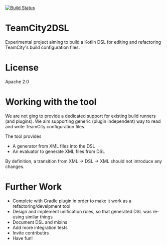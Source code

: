 [![Build Status](https://travis-ci.org/jonnyzzz/TeamCity2DSL.svg)](https://travis-ci.org/jonnyzzz/TeamCity2DSL)

TeamCity2DSL
============

Experimental project aiming to build a Kotlin DSL for editing
and refactoring TeamCity's build configuration files.

License
=======

Apache 2.0

Working with the tool
=====================

We are not ging to provide a dedicated support for
existing build runners (and plugins). We aim supporting
generic (plugin independent) way to read and write
TeamCity configuration files.

The tool provides
* A generator from XML files into the DSL
* An evaluator to generate XML files from DSL

By definition, a transition from XML -> DSL -> XML
should not introduce any changes.


Further Work
============
* Complete with Gradle plugin in order to
make it work as a refactoring/develpment tool
* Design and implement unification rules, so that
generated DSL was re-using similar things
* Document DSL and mixins
* Add more integration tests
* Invite contributirs
* Have fun!
